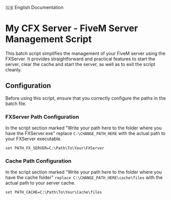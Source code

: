 :uk: English Documentation

# My CFX Server - FiveM Server Management Script

This batch script simplifies the management of your FiveM server using the FXServer. It provides straightforward and practical features to start the server, clear the cache and start the server, as well as to exit the script cleanly.

## Configuration
Before using this script, ensure that you correctly configure the paths in the batch file.

### FXServer Path Configuration
In the script section marked "Write your path here to the folder where you have the FXServer.exe" replace `C:\CHANGE_PATH_HERE` with the actual path to your FXServer executable.

```batch
set PATH_FX_SERVER=C:\Path\To\Your\FXServer
```

### Cache Path Configuration

In the script section marked "Write your path here to the folder where you have the cache folder" `replace C:\CHANGE_PATH_HERE\cache\files` with the actual path to your server cache.

```batch
set PATH_CACHE=C:\Path\To\Your\Cache\files
```
